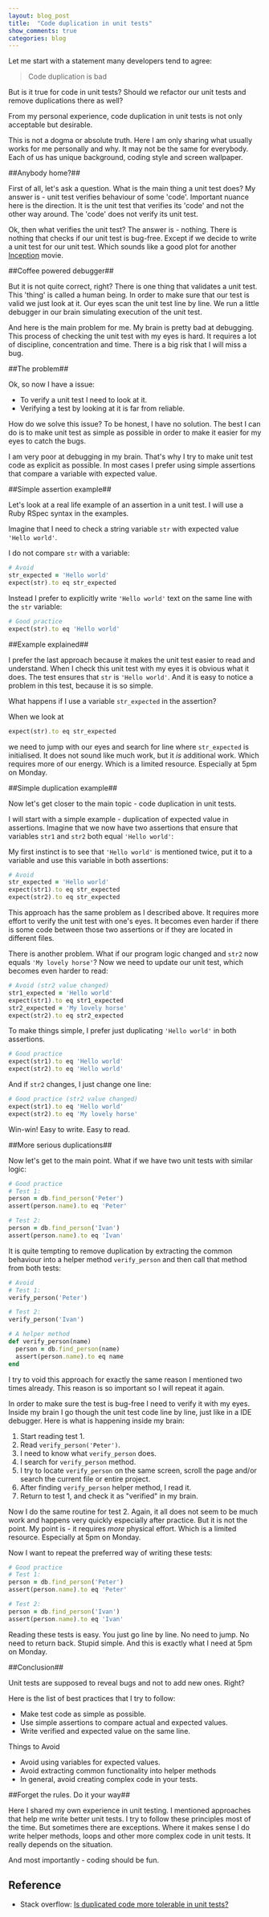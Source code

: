```yaml
---
layout: blog_post
title:  "Code duplication in unit tests"
show_comments: true
categories: blog
---
```


Let me start with a statement many developers tend to agree:

> Code duplication is bad

But is it true for code in unit tests? Should we refactor our unit tests and remove duplications there as well?

From my personal experience, code duplication in unit tests is not only acceptable but desirable.

This is not a dogma or absolute truth. Here I am only sharing what usually works for me personally and why. It may not be the same for everybody. Each of us has unique background, coding style and screen wallpaper.

##Anybody home?##

First of all, let's ask a question. What is the main thing a unit test does? My answer is - unit test verifies behaviour of some 'code'. Important nuance here is the direction. It is the unit test that verifies its 'code' and not the other way around. The 'code' does not verify its unit test.

Ok, then what verifies the unit test? The answer is - nothing. There is nothing that checks if our unit test is bug-free. Except if we decide to write a unit test for our unit test. Which sounds like a good plot for another [Inception](http://en.wikipedia.org/wiki/Inception) movie.

##Coffee powered debugger##

But it is not quite correct, right? There is one thing that validates a unit test. This 'thing' is called a human being. In order to make sure that our test is valid we just look at it. Our eyes scan the unit test line by line. We run a little debugger in our brain simulating execution of the unit test.

And here is the main problem for me. My brain is pretty bad at debugging. This process of checking the unit test with my eyes is hard. It requires a lot of discipline, concentration and time. There is a big risk that I will miss a bug.

##The problem##

Ok, so now I have a issue:

  * To verify a unit test I need to look at it.
  * Verifying a test by looking at it is far from reliable.

How do we solve this issue? To be honest, I have no solution. The best I can do is to make unit test as simple as possible in order to make it easier for my eyes to catch the bugs.

I am very poor at debugging in my brain. That's why I try to make unit test code as explicit as possible. In most cases I prefer using simple assertions that compare a variable with expected value.

##Simple assertion example##

Let's look at a real life example of an assertion in a unit test. I will use a Ruby RSpec syntax in the examples.

Imagine that I need to check a string variable `str` with expected value `'Hello world'`.

I do not compare `str` with a variable:

```ruby
# Avoid
str_expected = 'Hello world'
expect(str).to eq str_expected
```

Instead I prefer to explicitly write `'Hello world'` text on the same line with the `str` variable:

```ruby
# Good practice
expect(str).to eq 'Hello world'
```

##Example explained##

I prefer the last approach because it makes the unit test easier to read and understand. When I check this unit test with my eyes it is obvious what it does. The test ensures that `str` is `'Hello world'`. And it is easy to notice a problem in this test, because it is so simple.

What happens if I use a variable `str_expected` in the assertion?

When we look at

```ruby
expect(str).to eq str_expected
```

we need to jump with our eyes and search for line where `str_expected` is initialised. It does not sound like much work, but it *is* additional work. Which requires more of our energy. Which is a limited resource. Especially at 5pm on Monday.

##Simple duplication example##

Now let's get closer to the main topic - code duplication in unit tests.

I will start with a simple example - duplication of expected value in assertions. Imagine that we now have two assertions that ensure that variables `str1` and `str2` both equal `'Hello world'`:

My first instinct is to see that `'Hello world'` is mentioned twice, put it to a variable and use this variable in both assertions:

```ruby
# Avoid
str_expected = 'Hello world'
expect(str1).to eq str_expected
expect(str2).to eq str_expected
```

This approach has the same problem as I described above. It requires more effort to verify the unit test with one's eyes. It becomes even harder if there is some code between those two assertions or if they are located in different files.

There is another problem. What if our program logic changed and `str2` now equals `'My lovely horse'`? Now we need to update our unit test, which becomes even harder to read:

```ruby
# Avoid (str2 value changed)
str1_expected = 'Hello world'
expect(str1).to eq str1_expected
str2_expected = 'My lovely horse'
expect(str2).to eq str2_expected
```

To make things simple, I prefer just duplicating `'Hello world'` in both assertions.

```ruby
# Good practice
expect(str1).to eq 'Hello world'
expect(str2).to eq 'Hello world'
```

And if `str2` changes, I just change one line:

```ruby
# Good practice (str2 value changed)
expect(str1).to eq 'Hello world'
expect(str2).to eq 'My lovely horse'
```

Win-win! Easy to write. Easy to read.

##More serious duplications##

Now let's get to the main point. What if we have two unit tests with similar logic:

```ruby
# Good practice
# Test 1:
person = db.find_person('Peter')
assert(person.name).to eq 'Peter'

# Test 2:
person = db.find_person('Ivan')
assert(person.name).to eq 'Ivan'
```

It is quite tempting to remove duplication by extracting the common behaviour into a helper method `verify_person` and then call that method from both tests:

```ruby
# Avoid
# Test 1:
verify_person('Peter')

# Test 2:
verify_person('Ivan')

# A helper method
def verify_person(name)
  person = db.find_person(name)
  assert(person.name).to eq name
end
```

I try to void this approach for exactly the same reason I mentioned two times already. This reason is so important so I will repeat it again.

In order to make sure the test is bug-free I need to verify it with my eyes. Inside my brain I go though the unit test code line by line, just like in a IDE debugger. Here is what is happening inside my brain:

1. Start reading test 1.
1. Read `verify_person('Peter')`.
1. I need to know what `verify_person` does.
1. I search for `verify_person` method.
1. I try to locate `verify_person` on the same screen, scroll the page and/or search the current file or entire project.
1. After finding `verify_person` helper method, I read it.
1. Return to test 1, and check it as "verified" in my brain.

Now I do the same routine for test 2. Again, it all does not seem to be much work and happens very quickly especially after practice. But it is not the point. My point is - it requires *more* physical effort. Which is a limited resource. Especially at 5pm on Monday.

Now I want to repeat the preferred way of writing these tests:

```ruby
# Good practice
# Test 1:
person = db.find_person('Peter')
assert(person.name).to eq 'Peter'

# Test 2:
person = db.find_person('Ivan')
assert(person.name).to eq 'Ivan'
```

Reading these tests is easy. You just go line by line. No need to jump. No need to return back. Stupid simple. And this is exactly what I need at 5pm on Monday.

##Conclusion##

Unit tests are supposed to reveal bugs and not to add new ones. Right?

Here is the list of best practices that I try to follow:

* Make test code as simple as possible.
* Use simple assertions to compare actual and expected values.
* Write verified and expected value on the same line.

Things to Avoid

* Avoid using variables for expected values.
* Avoid extracting common functionality into helper methods
* In general, avoid creating complex code in your tests.

##Forget the rules. Do it your way##

Here I shared my own experience in unit testing. I mentioned approaches that help me write better unit tests. I try to follow these principles most of the time. But sometimes there are exceptions. Where it makes sense I do write helper methods, loops and other more complex code in unit tests. It really depends on the situation.

And most importantly - coding should be fun.

## Reference

* Stack overflow: [Is duplicated code more tolerable in unit tests?](http://stackoverflow.com/questions/129693/is-duplicated-code-more-tolerable-in-unit-tests)

